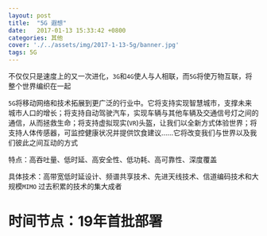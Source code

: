 ```yaml
---
layout: post
title:  "5G 遐想"
date:   2017-01-13 15:33:42 +0800
categories: 其他
cover: './../assets/img/2017-1-13-5g/banner.jpg'
tags: 5G
---
```


不仅仅只是速度上的又一次进化，`3G`和`4G`使人与人相联，而`5G`将使万物互联，将整个世界编织在一起


`5G`将移动网络和技术拓展到更广泛的行业中。它将支持实现智慧城市，支撑未来城市人口的增长；将支持自动驾驶汽车，实现车辆与其他车辆及交通信号灯之间的通信，从而拯救生命；将支持虚拟现实(`VR`)头盔，让我们以全新方式体验世界；将支持人体传感器，可监控健康状况并提供饮食建议……它将改变我们与世界以及我们彼此之间互动的方式


特点：高吞吐量、低时延、高安全性、低功耗、高可靠性、深度覆盖


具体技术：高带宽低时延设计、频谱共享技术、先进天线技术、信道编码技术和大规模`MIMO`
过去积累的技术的集大成者

# 时间节点：19年首批部署
